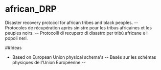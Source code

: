 african_DRP
===========

Disaster recovery protocol for african tribes and black peoples. -- Protocoles de récupération après sinistre pour les tribus africaines et les peuples noirs. -- Protocolli di recupero di disastro per tribù africane e i popoli neri.

##Ideas
* Based on European Union physical schema's -- Basés sur les schémas physiques de l'Union Européenne --
